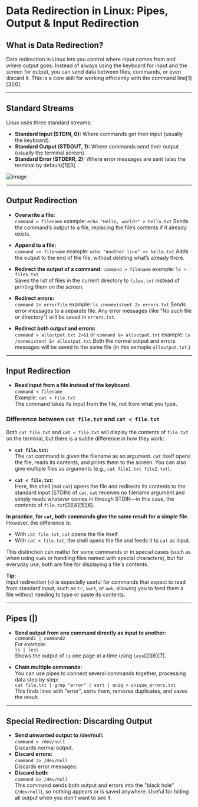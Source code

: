 # Data Redirection in Linux: Pipes, Output & Input Redirection

## What is Data Redirection?

Data redirection in Linux lets you control where input comes from and where output goes. Instead of always using the keyboard for input and the screen for output, you can send data between files, commands, or even discard it. This is a core skill for working efficiently with the command line[1][3][6].

---

## Standard Streams

Linux uses three standard streams:
- **Standard Input (STDIN, 0):** Where commands get their input (usually the keyboard).
- **Standard Output (STDOUT, 1):** Where commands send their output (usually the terminal screen).
- **Standard Error (STDERR, 2):** Where error messages are sent (also the terminal by default)[1][3].


![image](https://github.com/user-attachments/assets/2342fad1-6c5e-439f-9447-5851d30b491d)


---

## Output Redirection

- **Overwrite a file:**  
  `command > filename`
  example: `echo "Hello, world!" > hello.txt`
  Sends the command’s output to a file, replacing the file’s contents if it already exists.

- **Append to a file:**  
  `command >> filename`
  example: `echo "Another line" >> hello.txt`
  Adds the output to the end of the file, without deleting what’s already there.

- **Redirect the output of a command:**
  `command > filename`
  example: `ls > files.txt`  
  Saves the list of files in the current directory to `files.txt` instead of printing them on the screen.

- **Redirect errors:**  
  `command 2> errorfile`
  example: `ls /nonexistent 2> errors.txt` 
  Sends error messages to a separate file. Any error messages (like "No such file or directory") will be saved in `errors.txt`.

- **Redirect both output and errors:**  
  `command > alloutput.txt 2>&1` or `command &> alloutput.txt`
  example: `ls /nonexistent &> alloutput.txt`
  Both the normal output and errors messages will be saved to the same file (in this exmaple `alloutput.txt`.)

---

## Input Redirection

- **Read input from a file instead of the keyboard:**  
  `command < filename`  
  Example: `cat < file.txt`  
  The command takes its input from the file, not from what you type.

### Difference between `cat file.txt` and `cat < file.txt`

Both `cat file.txt` and `cat < file.txt` will display the contents of `file.txt` on the terminal, but there is a subtle difference in how they work:

- **`cat file.txt`:**  
  The `cat` command is given the filename as an argument. `cat` itself opens the file, reads its contents, and prints them to the screen. You can also give multiple files as arguments (e.g., `cat file1.txt file2.txt`).

- **`cat < file.txt`:**  
  Here, the shell (not `cat`) opens the file and redirects its contents to the standard input (STDIN) of `cat`. `cat` receives no filename argument and simply reads whatever comes in through STDIN—in this case, the contents of `file.txt`[3][4][5][6].

**In practice, for `cat`, both commands give the same result for a simple file.**  
However, the difference is:
- With `cat file.txt`, `cat` opens the file itself.
- With `cat < file.txt`, the shell opens the file and feeds it to `cat` as input.

This distinction can matter for some commands or in special cases (such as when using `sudo` or handling files named with special characters), but for everyday use, both are fine for displaying a file's contents.

**Tip:**  
Input redirection (`<`) is especially useful for commands that expect to read from standard input, such as `tr`, `sort`, or `awk`, allowing you to feed them a file without needing to type or paste its contents.

---

## Pipes (|)

- **Send output from one command directly as input to another:**  
  `command1 | command2`  
  For example:  
  `ls | less`  
  Shows the output of `ls` one page at a time using `less`[2][6][7].

- **Chain multiple commands:**  
  You can use pipes to connect several commands together, processing data step by step:  
  `cat file.txt | grep "error" | sort | uniq > unique_errors.txt`  
  This finds lines with "error", sorts them, removes duplicates, and saves the result.

---

## Special Redirection: Discarding Output

- **Send unwanted output to /dev/null:**  
  `command > /dev/null`  
  Discards normal output.
- **Discard errors:**  
  `command 2> /dev/null`  
  Discards error messages.
- **Discard both:**  
  `command &> /dev/null`  
 This command sends both output and errors into the "black hole" (`/dev/null`), so nothing appears or is saved anywhere. Useful for hiding all output when you don’t want to see it.
